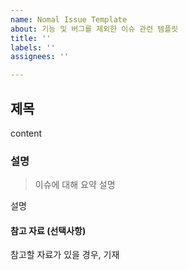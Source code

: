 ```yaml
---
name: Nomal Issue Template
about: 기능 및 버그를 제외한 이슈 관련 템플릿
title: ''
labels: ''
assignees: ''

---
```


## 제목

content

### 설명

> 이슈에 대해 요약 설명

설명

#### 참고 자료 (선택사항)
참고할 자료가 있을 경우, 기재
